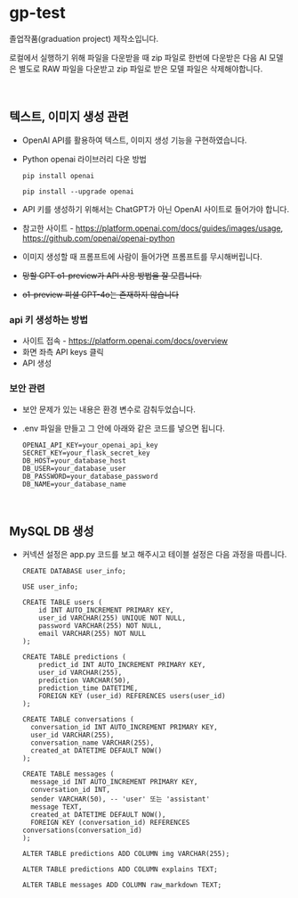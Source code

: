 # gp-test

졸업작품(graduation project) 제작소입니다.

로컬에서 실행하기 위해 파일을 다운받을 때 zip 파일로 한번에 다운받은 다음 AI 모델은 별도로 RAW 파일을 다운받고 zip 파일로 받은 모델 파일은 삭제해야합니다.

<br>

## 텍스트, 이미지 생성 관련

- OpenAI API를 활용하여 텍스트, 이미지 생성 기능을 구현하였습니다.

- Python openai 라이브러리 다운 방법
  ```
  pip install openai
  ```
  ```
  pip install --upgrade openai
  ```

- API 키를 생성하기 위해서는 ChatGPT가 아닌 OpenAI 사이트로 들어가야 합니다.

- 참고한 사이트 - https://platform.openai.com/docs/guides/images/usage, https://github.com/openai/openai-python
- 이미지 생성할 때 프롬프트에 사람이 들어가면 프롬프트를 무시해버립니다.
- ~~망할 GPT o1-preview가 API 사용 방법을 잘 모릅니다.~~
- ~~o1-preview 피셜 GPT-4o는 존재하지 않습니다~~

### api 키 생성하는 방법

- 사이트 접속 - https://platform.openai.com/docs/overview
- 화면 좌측 API keys 클릭
- API 생성


### 보안 관련

- 보안 문제가 있는 내용은 환경 변수로 감춰두었습니다.

- .env 파일을 만들고 그 안에 아래와 같은 코드를 넣으면 됩니다.
  ```
  OPENAI_API_KEY=your_openai_api_key
  SECRET_KEY=your_flask_secret_key
  DB_HOST=your_database_host
  DB_USER=your_database_user
  DB_PASSWORD=your_database_password
  DB_NAME=your_database_name
  ```


<br>

## MySQL DB 생성

- 커넥션 설정은 app.py 코드를 보고 해주시고 테이블 설정은 다음 과정을 따릅니다.
  ```
  CREATE DATABASE user_info;
  ```
  
  ```
  USE user_info;
  ```
  
  ```
  CREATE TABLE users (
      id INT AUTO_INCREMENT PRIMARY KEY,
      user_id VARCHAR(255) UNIQUE NOT NULL,
      password VARCHAR(255) NOT NULL,
      email VARCHAR(255) NOT NULL
  );
  ```
  
  ```
  CREATE TABLE predictions (
      predict_id INT AUTO_INCREMENT PRIMARY KEY,
      user_id VARCHAR(255),
      prediction VARCHAR(50),
      prediction_time DATETIME,
      FOREIGN KEY (user_id) REFERENCES users(user_id)
  );
  ```
  ```
  CREATE TABLE conversations (
    conversation_id INT AUTO_INCREMENT PRIMARY KEY,
    user_id VARCHAR(255),
    conversation_name VARCHAR(255),
    created_at DATETIME DEFAULT NOW()
  );
  ```
  ```
  CREATE TABLE messages (
    message_id INT AUTO_INCREMENT PRIMARY KEY,
    conversation_id INT,
    sender VARCHAR(50), -- 'user' 또는 'assistant'
    message TEXT,
    created_at DATETIME DEFAULT NOW(),
    FOREIGN KEY (conversation_id) REFERENCES conversations(conversation_id)
  );
  ```
  ```
  ALTER TABLE predictions ADD COLUMN img VARCHAR(255);
  ```
  ```
  ALTER TABLE predictions ADD COLUMN explains TEXT;
  ```
  ```
  ALTER TABLE messages ADD COLUMN raw_markdown TEXT;
  ```














